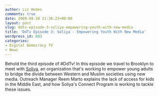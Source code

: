 ```yaml
---
author: Liz Hodes
comments: true
date: 2009-08-28 21:36:23+00:00
layout: post
slug: ddtv-episode-3-soliya-empowering-youth-with-new-media
title: 'DdTv Episode 3: Soliya - Empowering Youth With New Media'
wordpress_id: 683
categories:
- Digital Democracy TV
- News
---
```




Behold the third episode of #DdTv! In this episode we travel to Brooklyn to meet with [Soliya](http://soliya.net/), an organization that's working to empower young adults to bridge the divide between Western and Muslim societies using new media. Outreach Manager Reem Marto explains the lack of access for kids in the Middle East, and how Soliya's Connect Program is working to tackle these issues.

